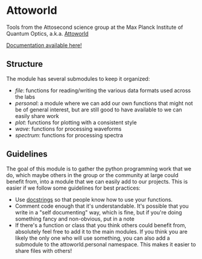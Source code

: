 # Attoworld
Tools from the Attosecond science group at the Max Planck Institute of Quantum Optics, a.k.a. [Attoworld](https://www.attoworld.de)

[Documentation available here!](http://nickkarpowicz.github.io/docs/attoworld)

## Structure
The module has several submodules to keep it organized:
- *file*: functions for reading/writing the various data formats used across the labs
- *personal*: a module where we can add our own functions that might not be of general interest, but are still good to have available to we can easily share work
- *plot*: functions for plotting with a consistent style
- *wave*: functions for processing waveforms
- *spectrum*: functions for processing spectra

## Guidelines
The goal of this module is to gather the python programming work that we do, which maybe others in the group or the community at large could benefit from, into a module that we can easily add to our projects. This is easier if we follow some guidelines for best practices:
 - Use [docstrings](https://google.github.io/styleguide/pyguide.html#38-comments-and-docstrings) so that people know how to use your functions.
 - Comment code enough that it's understandable. It's possible that you write in a "self documenting" way, which is fine, but if you're doing something fancy and non-obvious, put in a note
 - If there's a function or class that you think others could benefit from, absolutely feel free to add it to the main modules. If you think you are likely the only one who will use something, you can also add a submodule to the attoworld.personal namespace. This makes it easier to share files with others!
